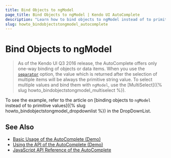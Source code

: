 ```yaml
---
title: Bind Objects to ngModel
page_title: Bind Objects to ngModel | Kendo UI AutoComplete
description: "Learn how to bind objects to ngModel instead of to primitive values in the Kendo UI AutoComplete widget."
slug: howto_bindobjectstongmodel_autocomplete
---
```


# Bind Objects to ngModel

> As of the Kendo UI Q3 2016 release, the AutoComplete offers only one-way binding of objects or data items. When you use the [`separator`](/api/javascript/ui/autocomplete/configuration/separator) option, the value which is returned after the selection of multiple items will be always the primitive string value. To select multiple values and bind them with `ngModel`, use the [MultiSelect]({% slug howto_bindobjectstongmodel_multiselect %}).

To see the example, refer to the article on [binding objects to `ngModel` instead of to primitive values]({% slug howto_bindobjectstongmodel_dropdownlist %}) in the DropDownList.

## See Also

* [Basic Usage of the AutoComplete (Demo)](https://demos.telerik.com/kendo-ui/autocomplete/index)
* [Using the API of the AutoComplete (Demo)](https://demos.telerik.com/kendo-ui/autocomplete/api)
* [JavaScript API Reference of the AutoComplete](/api/javascript/ui/autocomplete)
